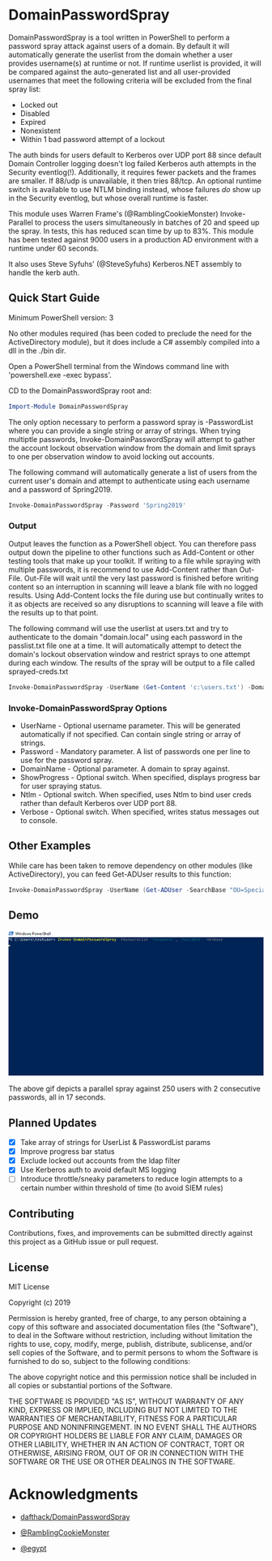 # DomainPasswordSpray

DomainPasswordSpray is a tool written in PowerShell to perform a password spray attack against users of a domain. By default it will automatically generate the userlist from the domain whether a user provides username(s) at runtime or not. If runtime userlist is provided, it will be compared against the auto-generated list and all user-provided usernames that meet the following criteria will be excluded from the final spray list:

- Locked out
- Disabled
- Expired
- Nonexistent
- Within 1 bad password attempt of a lockout

The auth binds for users default to Kerberos over UDP port 88 since default Domain Controller logging doesn't log failed Kerberos auth attempts in the Security eventlog(!). Additionally, it requires fewer packets and the frames are smaller. If 88/udp is unavailable, it then tries 88/tcp. An optional runtime switch is available to use NTLM binding instead, whose failures _do_ show up in the Security eventlog, but whose overall runtime is faster.

This module uses Warren Frame's (@RamblingCookieMonster) Invoke-Parallel to process the users simultaneously in batches of 20 and speed up the spray. In tests, this has reduced scan time by up to 83%. This module has been tested against 9000 users in a production AD environment with a runtime under 60 seconds.

It also uses Steve Syfuhs' (@SteveSyfuhs) Kerberos.NET assembly to handle the kerb auth.

## Quick Start Guide

Minimum PowerShell version: 3

No other modules required (has been coded to preclude the need for the ActiveDirectory module), but it does include a C# assembly compiled into a dll in the ./bin dir.

Open a PowerShell terminal from the Windows command line with 'powershell.exe -exec bypass'.

CD to the DomainPasswordSpray root and:

```PowerShell
Import-Module DomainPasswordSpray
```

The only option necessary to perform a password spray is -PasswordList where you can provide a single string or array of strings. When trying multiptle passwords, Invoke-DomainPasswordSpray will attempt to gather the account lockout observation window from the domain and limit sprays to one per observation window to avoid locking out accounts.

The following command will automatically generate a list of users from the current user's domain and attempt to authenticate using each username and a password of Spring2019.

```PowerShell
Invoke-DomainPasswordSpray -Password 'Spring2019'
```

### Output

Output leaves the function as a PowerShell object. You can therefore pass output down the pipeline to other functions such as Add-Content or other testing tools that make up your toolkit. If writing to a file while spraying with multiple passwords, it is recommend to use Add-Content rather than Out-File. Out-File will wait until the very last password is finished before writing content so an interruption in scanning will leave a blank file with no logged results. Using Add-Content locks the file during use but continually writes to it as objects are received so any disruptions to scanning will leave a file with the results up to that point.

The following command will use the userlist at users.txt and try to authenticate to the domain "domain.local" using each password in the passlist.txt file one at a time. It will automatically attempt to detect the domain's lockout observation window and restrict sprays to one attempt during each window. The results of the spray will be output to a file called sprayed-creds.txt

```PowerShell
Invoke-DomainPasswordSpray -UserName (Get-Content 'c:\users.txt') -DomainName 'domain.local' -Password (Get-Content '.\passlist.txt') | Add-Content 'sprayed-creds.txt'
```

### Invoke-DomainPasswordSpray Options

- UserName          - Optional username parameter. This will be generated automatically if not specified. Can contain single string or array of strings.
- Password          - Mandatory parameter. A list of passwords one per line to use for the password spray.
- DomainName        - Optional parameter. A domain to spray against.
- ShowProgress      - Optional switch. When specified, displays progress bar for user spraying status.
- Ntlm              - Optional switch. When specified, uses Ntlm to bind user creds rather than default Kerberos over UDP port 88.
- Verbose           - Optional switch. When specified, writes status messages out to console.

## Other Examples

While care has been taken to remove dependency on other modules (like ActiveDirectory), you can feed Get-ADUser results to this function:

```PowerShell
Invoke-DomainPasswordSpray -UserName (Get-ADUser -SearchBase "OU=Special,OU=Accounts,DC=domain,DC=local" -Filter * | Select -Expand SamAccountName) -Password 'Fall2019'
```

## Demo

![alt text](images/pwspray-demo449.gif "Animated gif demo")

The above gif depicts a parallel spray against 250 users with 2 consecutive passwords, all in 17 seconds.

## Planned Updates

- [x] Take array of strings for UserList & PasswordList params
- [x] Improve progress bar status
- [x] Exclude locked out accounts from the ldap filter
- [x] Use Kerberos auth to avoid default MS logging
- [ ] Introduce throttle/sneaky parameters to reduce login attempts to a certain number within threshold of time (to avoid SIEM rules)

## Contributing

Contributions, fixes, and improvements can be submitted directly against this project as a GitHub issue or pull request.

## License

MIT License

Copyright (c) 2019

Permission is hereby granted, free of charge, to any person obtaining a copy
of this software and associated documentation files (the "Software"), to deal
in the Software without restriction, including without limitation the rights
to use, copy, modify, merge, publish, distribute, sublicense, and/or sell
copies of the Software, and to permit persons to whom the Software is
furnished to do so, subject to the following conditions:

The above copyright notice and this permission notice shall be included in all
copies or substantial portions of the Software.

THE SOFTWARE IS PROVIDED "AS IS", WITHOUT WARRANTY OF ANY KIND, EXPRESS OR
IMPLIED, INCLUDING BUT NOT LIMITED TO THE WARRANTIES OF MERCHANTABILITY,
FITNESS FOR A PARTICULAR PURPOSE AND NONINFRINGEMENT. IN NO EVENT SHALL THE
AUTHORS OR COPYRIGHT HOLDERS BE LIABLE FOR ANY CLAIM, DAMAGES OR OTHER
LIABILITY, WHETHER IN AN ACTION OF CONTRACT, TORT OR OTHERWISE, ARISING FROM,
OUT OF OR IN CONNECTION WITH THE SOFTWARE OR THE USE OR OTHER DEALINGS IN THE
SOFTWARE.

# Acknowledgments

- [dafthack/DomainPasswordSpray](https://github.com/dafthack/DomainPasswordSpray)

- [@RamblingCookieMonster](https://github.com/RamblingCookieMonster)

- [@egypt](https://github.com/egypt)

